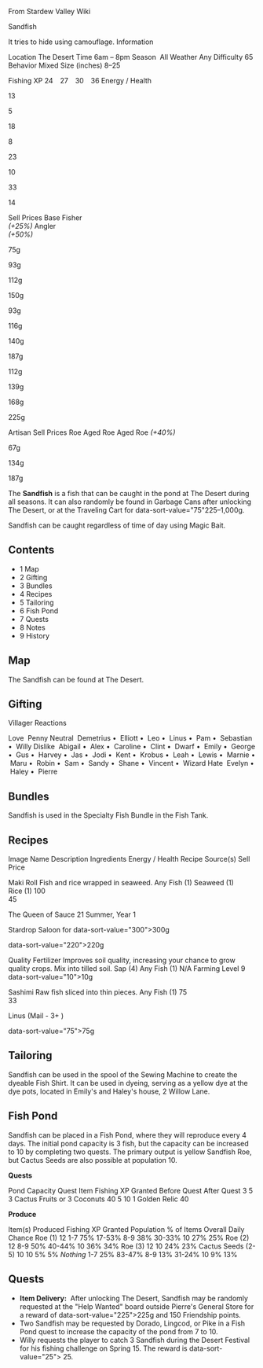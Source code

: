 From Stardew Valley Wiki

Sandfish

It tries to hide using camouflage. Information

Location The Desert Time 6am – 8pm Season  All Weather Any Difficulty 65 Behavior Mixed Size (inches) 8–25

Fishing XP 24    27    30    36 Energy / Health

13

5

18

8

23

10

33

14

Sell Prices Base Fisher  
*(+25%)* Angler  
*(+50%)*

75g

93g

112g

150g

93g

116g

140g

187g

112g

139g

168g

225g

Artisan Sell Prices Roe Aged Roe Aged Roe *(+40%)*

67g

134g

187g

The **Sandfish** is a fish that can be caught in the pond at The Desert during all seasons. It can also randomly be found in Garbage Cans after unlocking The Desert, or at the Traveling Cart for data-sort-value="75"225–1,000g.

Sandfish can be caught regardless of time of day using Magic Bait.

## Contents

- 1 Map
- 2 Gifting
- 3 Bundles
- 4 Recipes
- 5 Tailoring
- 6 Fish Pond
- 7 Quests
- 8 Notes
- 9 History

## Map

The Sandfish can be found at The Desert.

## Gifting

Villager Reactions

Love  Penny Neutral  Demetrius •  Elliott •  Leo •  Linus •  Pam •  Sebastian •  Willy Dislike  Abigail •  Alex •  Caroline •  Clint •  Dwarf •  Emily •  George •  Gus •  Harvey •  Jas •  Jodi •  Kent •  Krobus •  Leah •  Lewis •  Marnie •  Maru •  Robin •  Sam •  Sandy •  Shane •  Vincent •  Wizard Hate  Evelyn •  Haley •  Pierre

## Bundles

Sandfish is used in the Specialty Fish Bundle in the Fish Tank.

## Recipes

Image Name Description Ingredients Energy / Health Recipe Source(s) Sell Price

Maki Roll Fish and rice wrapped in seaweed. Any Fish (1) Seaweed (1) Rice (1) 100  
45

The Queen of Sauce 21 Summer, Year 1

Stardrop Saloon for data-sort-value="300"&gt;300g

data-sort-value="220"&gt;220g

Quality Fertilizer Improves soil quality, increasing your chance to grow quality crops. Mix into tilled soil. Sap (4) Any Fish (1) N/A Farming Level 9 data-sort-value="10"&gt;10g

Sashimi Raw fish sliced into thin pieces. Any Fish (1) 75  
33

Linus (Mail - 3+ )

data-sort-value="75"&gt;75g

## Tailoring

Sandfish can be used in the spool of the Sewing Machine to create the dyeable Fish Shirt. It can be used in dyeing, serving as a yellow dye at the dye pots, located in Emily's and Haley's house, 2 Willow Lane.

## Fish Pond

Sandfish can be placed in a Fish Pond, where they will reproduce every 4 days. The initial pond capacity is 3 fish, but the capacity can be increased to 10 by completing two quests. The primary output is yellow Sandfish Roe, but Cactus Seeds are also possible at population 10.

**Quests**

Pond Capacity Quest Item Fishing XP Granted Before Quest After Quest 3 5 3 Cactus Fruits or 3 Coconuts 40 5 10 1 Golden Relic 40

**Produce**

Item(s) Produced Fishing XP Granted Population % of Items Overall Daily Chance Roe (1) 12 1-7 75% 17-53% 8-9 38% 30-33% 10 27% 25% Roe (2) 12 8-9 50% 40-44% 10 36% 34% Roe (3) 12 10 24% 23% Cactus Seeds (2-5) 10 10 5% 5% *Nothing* 1-7 25% 83-47% 8-9 13% 31-24% 10 9% 13%

## Quests

- **Item Delivery:**  After unlocking The Desert, Sandfish may be randomly requested at the "Help Wanted" board outside Pierre's General Store for a reward of data-sort-value="225"&gt;225g and 150 Friendship points.
- Two Sandfish may be requested by Dorado, Lingcod, or Pike in a Fish Pond quest to increase the capacity of the pond from 7 to 10.
- Willy requests the player to catch 3 Sandfish during the Desert Festival for his fishing challenge on Spring 15. The reward is data-sort-value="25"&gt; 25.